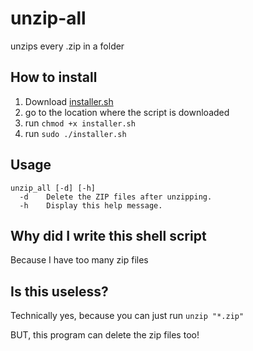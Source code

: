 # unzip-all
unzips every .zip in a folder

## How to install
1. Download [installer.sh](https://github.com/Deadibone/unzip-all/releases/download/1.0/installer.sh)
2. go to the location where the script is downloaded
3. run ```chmod +x installer.sh```
4. run ```sudo ./installer.sh```


## Usage

```
unzip_all [-d] [-h]
  -d    Delete the ZIP files after unzipping.
  -h    Display this help message.
```

## Why did I write this shell script
Because I have too many zip files

## Is this useless?
Technically yes, because you can just run ```unzip "*.zip"```

BUT, this program can delete the zip files too!
